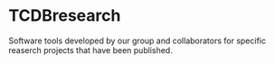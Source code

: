 # TCDBresearch
Software tools developed by our group and collaborators for specific reaserch projects that have been published.
